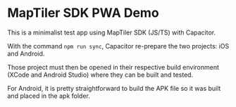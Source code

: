 # MapTiler SDK PWA Demo
This is a minimalist test app using MapTiler SDK (JS/TS) with Capacitor.

With the command `npm run sync`, Capacitor re-prepare the two projects: iOS and Android.

Those project must then be opened in their respective build environment (XCode and Android Studio) where they can be built and tested.

For Android, it is pretty straightforward to build the APK file so it was built and placed in the apk folder.